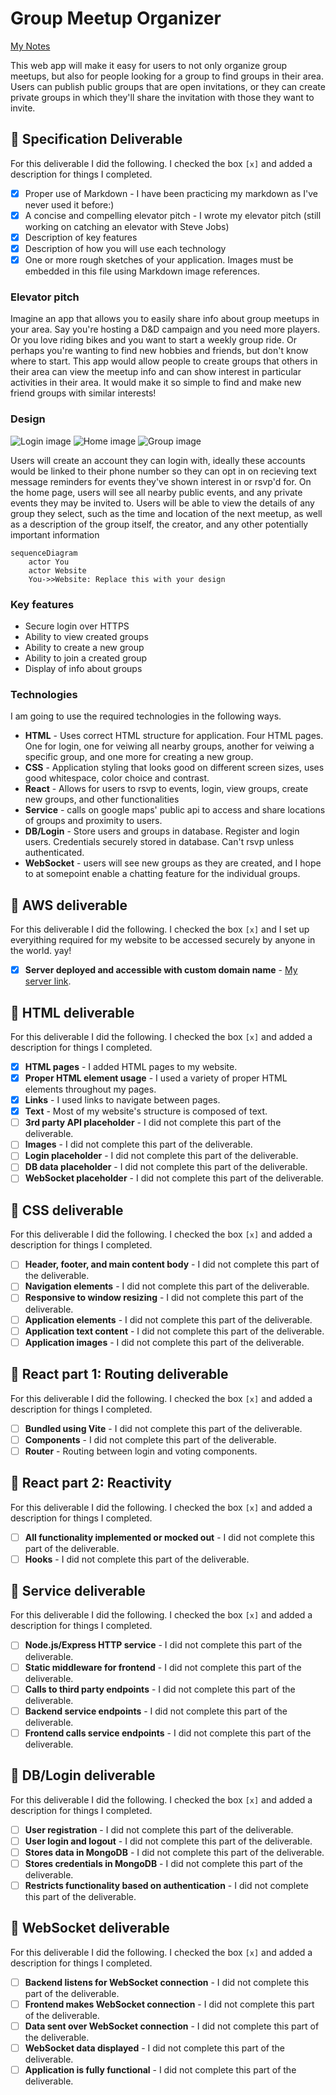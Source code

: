 # Group Meetup Organizer

[My Notes](notes.md)

This web app will make it easy for users to not only organize group meetups, but also for people looking for a group to find groups in their area. Users can publish public groups that are open invitations, or they can create private groups in which they'll share the invitation with those they want to invite.


<!-- > [!NOTE]
>  This is a template for your startup application. You must modify this `README.md` file for each phase of your development. You only need to fill in the section for each deliverable when that deliverable is submitted in Canvas. Without completing the section for a deliverable, the TA will not know what to look for when grading your submission. Feel free to add additional information to each deliverable description, but make sure you at least have the list of rubric items and a description of what you did for each item.

> [!NOTE]
>  If you are not familiar with Markdown then you should review the [documentation](https://docs.github.com/en/get-started/writing-on-github/getting-started-with-writing-and-formatting-on-github/basic-writing-and-formatting-syntax) before continuing. -->

## 🚀 Specification Deliverable

<!-- > [!NOTE]
>  Fill in this sections as the submission artifact for this deliverable. You can refer to this [example](https://github.com/webprogramming260/startup-example/blob/main/README.md) for inspiration. -->

For this deliverable I did the following. I checked the box `[x]` and added a description for things I completed.

- [x] Proper use of Markdown - I have been practicing my markdown as I've never used it before:)
- [x] A concise and compelling elevator pitch - I wrote my elevator pitch (still working on catching an elevator with Steve Jobs)
- [x] Description of key features
- [x] Description of how you will use each technology
- [x] One or more rough sketches of your application. Images must be embedded in this file using Markdown image references.

### Elevator pitch

<!-- I love boardgames! Do you love boardgames? No? Oh. Well I've been having a difficult time finding others who want to play boardgames. Has this ever happened to you? You have an interest and you want to share this interest with someone else, but you struggle to find people with those same interests! I just wish there was an app where one could publish a meetup for a particular activity, and others in their area can see this event and meetup to find other people with this interest! It would be so simple to share information about a group bike ride, or an open board game night.  -->

Imagine an app that allows you to easily share info about group meetups in your area. Say you're hosting a D&D campaign and you need more players. Or you love riding bikes and you want to start a weekly group ride. Or perhaps you're wanting to find new hobbies and friends, but don't know where to start. This app would allow people to create groups that others in their area can view the meetup info and can show interest in particular activities in their area. It would make it so simple to find and make new friend groups with similar interests!

### Design

![Login image](images/startup.mock.login.png) ![Home image](images/startup.mock.home.png) ![Group image](images/startup.mock.group.png)

Users will create an account they can login with, ideally these accounts would be linked to their phone number so they can opt in on recieving text message reminders for events they've shown interest in or rsvp'd for. On the home page, users will see all nearby public events, and any private events they may be invited to. Users will be able to view the details of any group they select, such as the time and location of the next meetup, as well as a description of the group itself, the creator, and any other potentially important information

```mermaid
sequenceDiagram
    actor You
    actor Website
    You->>Website: Replace this with your design
```

### Key features

- Secure login over HTTPS
- Ability to view created groups
- Ability to create a new group
- Ability to join a created group
- Display of info about groups

### Technologies

I am going to use the required technologies in the following ways.

- **HTML** - Uses correct HTML structure for application. Four HTML pages. One for login, one for veiwing all nearby groups, another for veiwing a specific group, and one more for creating a new group.
- **CSS** - Application styling that looks good on different screen sizes, uses good whitespace, color choice and contrast.
- **React** - Allows for users to rsvp to events, login, view groups, create new groups, and other functionalities
- **Service** - calls on google maps' public api to access and share locations of groups and proximity to users.
- **DB/Login** - Store users and groups in database. Register and login users. Credentials securely stored in database. Can't rsvp unless authenticated.
- **WebSocket** - users will see new groups as they are created, and I hope to at somepoint enable a chatting feature for the individual groups.

## 🚀 AWS deliverable

For this deliverable I did the following. I checked the box `[x]` and I set up everyithing required for my website to be accessed securely by anyone in the world. yay!

- [x] **Server deployed and accessible with custom domain name** - [My server link](https://circleup.click).

## 🚀 HTML deliverable

For this deliverable I did the following. I checked the box `[x]` and added a description for things I completed.

- [x] **HTML pages** - I added HTML pages to my website.
- [x] **Proper HTML element usage** - I used a variety of proper HTML elements throughout my pages.
- [x] **Links** - I used links to navigate between pages.
- [x] **Text** - Most of my website's structure is composed of text.
- [ ] **3rd party API placeholder** - I did not complete this part of the deliverable.
- [ ] **Images** - I did not complete this part of the deliverable.
- [ ] **Login placeholder** - I did not complete this part of the deliverable.
- [ ] **DB data placeholder** - I did not complete this part of the deliverable.
- [ ] **WebSocket placeholder** - I did not complete this part of the deliverable.

## 🚀 CSS deliverable

For this deliverable I did the following. I checked the box `[x]` and added a description for things I completed.

- [ ] **Header, footer, and main content body** - I did not complete this part of the deliverable.
- [ ] **Navigation elements** - I did not complete this part of the deliverable.
- [ ] **Responsive to window resizing** - I did not complete this part of the deliverable.
- [ ] **Application elements** - I did not complete this part of the deliverable.
- [ ] **Application text content** - I did not complete this part of the deliverable.
- [ ] **Application images** - I did not complete this part of the deliverable.

## 🚀 React part 1: Routing deliverable

For this deliverable I did the following. I checked the box `[x]` and added a description for things I completed.

- [ ] **Bundled using Vite** - I did not complete this part of the deliverable.
- [ ] **Components** - I did not complete this part of the deliverable.
- [ ] **Router** - Routing between login and voting components.

## 🚀 React part 2: Reactivity

For this deliverable I did the following. I checked the box `[x]` and added a description for things I completed.

- [ ] **All functionality implemented or mocked out** - I did not complete this part of the deliverable.
- [ ] **Hooks** - I did not complete this part of the deliverable.

## 🚀 Service deliverable

For this deliverable I did the following. I checked the box `[x]` and added a description for things I completed.

- [ ] **Node.js/Express HTTP service** - I did not complete this part of the deliverable.
- [ ] **Static middleware for frontend** - I did not complete this part of the deliverable.
- [ ] **Calls to third party endpoints** - I did not complete this part of the deliverable.
- [ ] **Backend service endpoints** - I did not complete this part of the deliverable.
- [ ] **Frontend calls service endpoints** - I did not complete this part of the deliverable.

## 🚀 DB/Login deliverable

For this deliverable I did the following. I checked the box `[x]` and added a description for things I completed.

- [ ] **User registration** - I did not complete this part of the deliverable.
- [ ] **User login and logout** - I did not complete this part of the deliverable.
- [ ] **Stores data in MongoDB** - I did not complete this part of the deliverable.
- [ ] **Stores credentials in MongoDB** - I did not complete this part of the deliverable.
- [ ] **Restricts functionality based on authentication** - I did not complete this part of the deliverable.

## 🚀 WebSocket deliverable

For this deliverable I did the following. I checked the box `[x]` and added a description for things I completed.

- [ ] **Backend listens for WebSocket connection** - I did not complete this part of the deliverable.
- [ ] **Frontend makes WebSocket connection** - I did not complete this part of the deliverable.
- [ ] **Data sent over WebSocket connection** - I did not complete this part of the deliverable.
- [ ] **WebSocket data displayed** - I did not complete this part of the deliverable.
- [ ] **Application is fully functional** - I did not complete this part of the deliverable.
